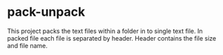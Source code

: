 # pack-unpack
This project packs the text files within a folder in to single text file. In packed file each file is separated by header. Header contains the file size and file name.

